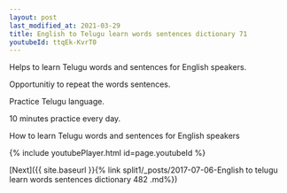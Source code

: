 ```yaml
---
layout: post
last_modified_at: 2021-03-29
title: English to Telugu learn words sentences dictionary 71 
youtubeId: ttqEk-KvrT0
---
```

 
 
Helps to learn Telugu words and sentences for English speakers.

Opportunitiy to repeat the words sentences. 

Practice Telugu language. 
 
10 minutes practice every day. 
 
How to learn Telugu words and sentences for English speakers 
 
{% include youtubePlayer.html id=page.youtubeId %}
 
 
[Next]({{ site.baseurl }}{% link  split1/_posts/2017-07-06-English to telugu learn words sentences dictionary 482 .md%})
 
